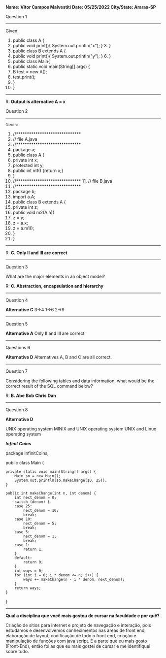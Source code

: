 **Name: Vitor Campos Malvestiti** **Date: 05/25/2022 City/State: Araras-SP**



Question 1

-------------------------------------------------------------------
Given: 
1.	public class A { 
2.	public void print(){ System.out.println("x"); } 3.
 	} 
4.	public class B extends A { 
5.	public void print(){ System.out.println("y"); } 6.
 	} 
7.	public class Main{ 
8.	public static void main(String[] args) { 
9.	B test = new A(); 
10.	test.print(); 
11.	} 
12.	} 
------------------------------------------------------------------
R: **Output is alternative A = x**


Question 2 
 
 -----------------------------------------------------------------
	Given: 	 
1.	//****************************** 
2.	// file A.java 
3.	//****************************** 
4.	package a; 
5.	public class A { 
6.	private int x; 
7.	protected int y; 
8.	public int m1() {return x;} 
9.	} 
10.	//****************************** 11. // file B.java 
12.	//****************************** 
13.	package b; 
14.	import a.A; 
15.	public class B extends A { 
16.	private int z; 
17.	public void m2(A a){ 
18.	z = y; 
19.	z = a.x; 
20.	z = a.m1(); 
21.	}  	 	 
22.	}  	 	 	 
------------------------------------------------------------------

R:  **C. Only II and III are correct**


-----------------------------------------------------------------


Question 3

What are the major elements in an object model?

R: **C. Abstraction, encapsulation and hierarchy**


-----------------------------------------------------------------



Question 4

**Alternative C**
3->4 
1->6
2->9


-----------------------------------------------------------------



Question 5

 **Alternative A**
 Only II and III are correct
 

-----------------------------------------------------------------



Questions 6

**Alternative D**
Alternatives A, B and C are all correct.


-----------------------------------------------------------------



Question 7

Considering the following tables and data information, what would be the correct result of 
the SQL command below?

R: **B.   Abe**
        **Bob**
        **Chris**
        **Dan**
        

-----------------------------------------------------------------

Question 8

**Alternative D**

UNIX operating system
MINIX and UNIX operating system 
UNIX and Linux operating system


        
***Infinit Coins***

package InfinitCoins;


public class Main {

	private static void main(String[] args) {
		Main so = new Main();
		System.out.println(so.makeChange(10, 25));
	}

	public int makeChange(int n, int denom) {
		int next_denom = 0;
		switch (denom) {
		case 25:
			next_denom = 10;
			break;
		case 10:
			next_denom = 5;
			break;
		case 5:
			next_denom = 1;
			break;
		case 1:
			return 1;
		}
        default:
    		return 0;
    	}
		int ways = 0;
		for (int i = 0; i * denom <= n; i++) {
			ways += makeChange(n - i * denom, next_denom);
		}
		return ways;
	}
}

        

-----------------------------------------------------------------


**Qual a disciplina que você mais gostou de cursar na faculdade e por quê?**

Criação de sitios para internet e projeto de navegação e interação, pois estudamos e desenvolvemos conhecimentos nas areas
de front end, elaboração de layout, codificação de todo o front end, criação e manipulação de funções com java script.
É a parte que eu mais gosto (Front-End), então foi as que eu mais gostei de cursar e me identifiquei sobre tudo.